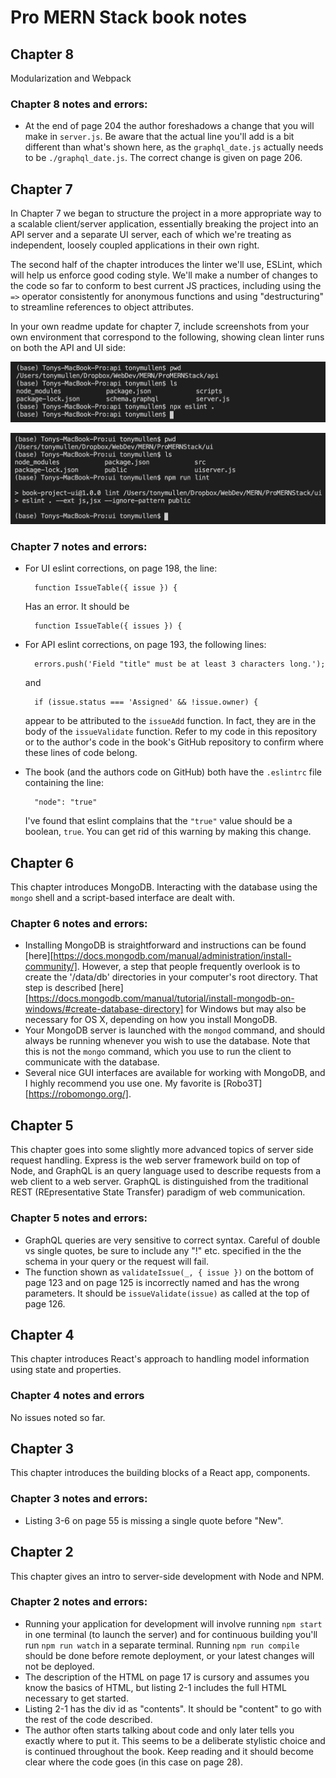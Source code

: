 # Pro MERN Stack book notes

## Chapter 8

Modularization and Webpack

### Chapter 8 notes and errors:

* At the end of page 204 the author foreshadows a change that you will make in `server.js`. Be aware that the actual line you'll add is a bit different than what's shown here, as the `graphql_date.js` actually needs to be `./graphql_date.js`. The correct change is given on page 206.

## Chapter 7

In Chapter 7 we began to structure the project in a more appropriate way to a scalable client/server application, essentially breaking the project into an API server and a separate UI server, each of which we're treating as independent, loosely coupled applications in their own right.

The second half of the chapter introduces the linter we'll use, ESLint, which will help us enforce good coding style. We'll make a number of changes to the code so far to conform to best current JS practices, including using the `=>` operator consistently for anonymous functions and using "destructuring" to streamline references to object attributes.

In your own readme update for chapter 7, include screenshots from your own environment that correspond to the following, showing clean linter runs on both the API and UI side:

![ch7](/readme_images/ch07_1.png)

![ch7](/readme_images/ch07_2.png)

### Chapter 7 notes and errors:

* For UI eslint corrections, on page 198, the line:

        function IssueTable({ issue }) {

    Has an error. It should be

        function IssueTable({ issues }) {

* For API eslint corrections, on page 193, the following lines:

        errors.push('Field "title" must be at least 3 characters long.');

    and

        if (issue.status === 'Assigned' && !issue.owner) {

    appear to be attributed to the `issueAdd` function. In fact, they are in the body of the `issueValidate` function. Refer to my code in this repository or to the author's code in the book's GitHub repository to confirm where these lines of code belong.
* The book (and the authors code on GitHub) both have the `.eslintrc` file containing the line:

        "node": "true"

    I've found that eslint complains that the `"true"` value should be a boolean, `true`. You can get rid of this warning by making this change.

## Chapter 6

This chapter introduces MongoDB. Interacting with the database using the  `mongo` shell and a script-based interface are dealt with.

### Chapter 6 notes and errors:

* Installing MongoDB is straightforward and instructions can be found [here][https://docs.mongodb.com/manual/administration/install-community/]. However, a step that people frequently overlook is to create the '/data/db' directories in your computer's root directory. That step is described [here][https://docs.mongodb.com/manual/tutorial/install-mongodb-on-windows/#create-database-directory] for Windows but may also be necessary for OS X, depending on how you install MongoDB.
* Your MongoDB server is launched with the `mongod` command, and should always be running whenever you wish to use the database. Note that this is not the `mongo` command, which you use to run the client to communicate with the database.
* Several nice GUI interfaces are available for working with MongoDB, and I highly recommend you use one. My favorite is [Robo3T][https://robomongo.org/].


## Chapter 5

This chapter goes into some slightly more advanced topics of server side request handling. Express is the web server framework build on top of Node, and GraphQL is an query language used to describe requests from a web client to a web server. GraphQL is distinguished from the traditional REST (REpresentative State Transfer) paradigm of web communication.

### Chapter 5 notes and errors:

* GraphQL queries are very sensitive to correct syntax. Careful of double vs single quotes, be sure to include any "!" etc. specified in the the schema in your query or the request will fail.
* The function shown as `validateIssue(_, { issue })` on the bottom of page 123 and on page 125 is incorrectly named and has the wrong parameters. It should be `issueValidate(issue)` as called at the top of page 126.

## Chapter 4

This chapter introduces React's approach to handling model information using state and properties.

### Chapter 4 notes and errors

No issues noted so far.

## Chapter 3

This chapter introduces the building blocks of a React app, components.

### Chapter 3 notes and errors:

* Listing 3-6 on page 55 is missing a single quote before "New".

## Chapter 2

This chapter gives an intro to server-side development with Node and NPM.

### Chapter 2 notes and errors:

* Running your application for development will involve running `npm start` in one terminal (to launch the server) and for continuous building you'll run `npm run watch` in a separate terminal. Running `npm run compile` should be done before remote deployment, or your latest changes will not be deployed.
* The description of the HTML on page 17 is cursory and assumes you know the basics of HTML, but listing 2-1 includes the full HTML necessary to get started.
* Listing 2-1 has the div id as "contents". It should be "content" to go with the rest of the code described.
* The author often starts talking about code and only later tells you exactly where to put it. This seems to be a deliberate stylistic choice and is continued throughout the book. Keep reading and it should become clear where the code goes (in this case on page 28).

